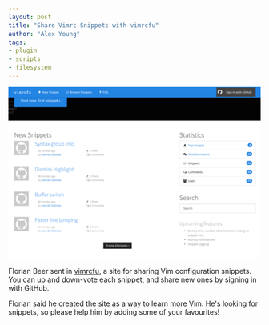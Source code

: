 ```yaml
---
layout: post
title: "Share Vimrc Snippets with vimrcfu"
author: "Alex Young"
tags: 
- plugin
- scripts
- filesystem
---
```


![vimrc fu](/images/posts/vimrcfu.png)

Florian Beer sent in [vimrcfu](http://vimrcfu.com/), a site for sharing Vim configuration snippets.  You can up and down-vote each snippet, and share new ones by signing in with GitHub.

Florian said he created the site as a way to learn more Vim.  He's looking for snippets, so please help him by adding some of your favourites!

